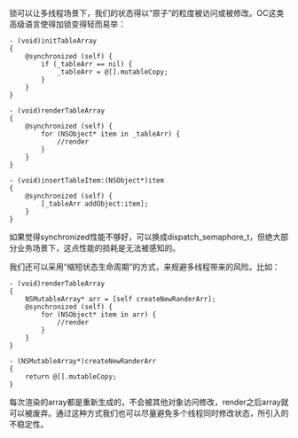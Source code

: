 锁可以让多线程场景下，我们的状态得以“原子”的粒度被访问或被修改。OC这类高级语言使得加锁变得轻而易举：
```
- (void)initTableArray
{
    @synchronized (self) {
        if (_tableArr == nil) {
            _tableArr = @[].mutableCopy;
        }
    }
}
```

```
- (void)renderTableArray
{
    @synchronized (self) {
        for (NSObject* item in _tableArr) {
            //render
        }
    }
}
```

```
- (void)insertTableItem:(NSObject*)item
{
    @synchronized (self) {
        [_tableArr addObject:item];
    }
}
```

如果觉得synchronized性能不够好，可以换成dispatch_semaphore_t，但绝大部分业务场景下，这点性能的损耗是无法被感知的。

我们还可以采用“缩短状态生命周期”的方式，来规避多线程带来的风险。比如：
```
- (void)renderTableArray
{
    NSMutableArray* arr = [self createNewRanderArr];
    @synchronized (self) {
        for (NSObject* item in arr) {
            //render
        }
    }
}

- (NSMutableArray*)createNewRanderArr
{
    return @[].mutableCopy;
}
```
每次渲染的array都是重新生成的，不会被其他对象访问修改，render之后array就可以被废弃。通过这种方式我们也可以尽量避免多个线程同时修改状态，所引入的不稳定性。